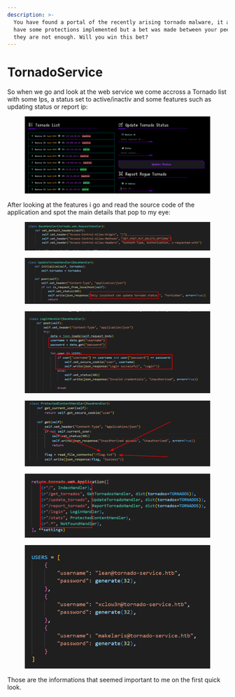 ```yaml
---
description: >-
  You have found a portal of the recently arising tornado malware, it appears to
  have some protections implemented but a bet was made between your peers that
  they are not enough. Will you win this bet?
---
```


# TornadoService

So when we go and look at the web service we come accross a Tornado list with some Ips, a status set to active/inactiv and some features such as updating status or report ip:

<figure><img src="../../../../.gitbook/assets/image (16).png" alt=""><figcaption></figcaption></figure>

After looking at the features i go and read the source code of the application and spot the main details that pop to my eye:

<figure><img src="../../../../.gitbook/assets/image (17).png" alt=""><figcaption></figcaption></figure>

<figure><img src="../../../../.gitbook/assets/image (18).png" alt=""><figcaption></figcaption></figure>

<figure><img src="../../../../.gitbook/assets/image (19).png" alt=""><figcaption></figcaption></figure>

<figure><img src="../../../../.gitbook/assets/image (20).png" alt=""><figcaption></figcaption></figure>

<figure><img src="../../../../.gitbook/assets/image (21).png" alt=""><figcaption></figcaption></figure>

<figure><img src="../../../../.gitbook/assets/image (22).png" alt=""><figcaption></figcaption></figure>

Those are the informations that seemed important to me on the first quick look.

